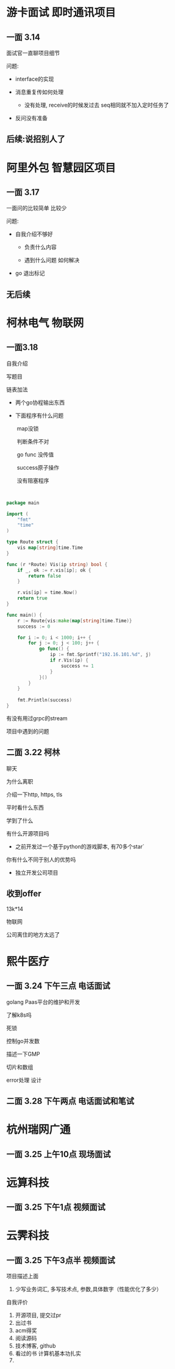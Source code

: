 # 游卡面试 即时通讯项目 

## 一面 3.14

面试官一直聊项目细节

问题:

- interface的实现
- 消息重复传如何处理
  - 没有处理, receive的时候发过去 seq相同就不加入定时任务了

- 反问没有准备



## 后续:说招别人了



# 阿里外包 智慧园区项目

## 一面 3.17 

一面问的比较简单 比较少

问题:

- 自我介绍不够好

  - 负责什么内容

  - 遇到什么问题 如何解决
- go 退出标记



## 无后续



# 柯林电气 物联网

## 一面3.18 

自我介绍

写题目

链表加法

- 两个go协程输出东西

- 下面程序有什么问题

  ​	map没锁

  ​	判断条件不对

  ​	go func 没传值

  ​	success原子操作

  ​	没有阻塞程序

```go


package main

import (
	"fmt"
	"time"
)

type Route struct {
	vis map[string]time.Time
}

func (r *Route) Vis(ip string) bool {
	if _, ok := r.vis[ip]; ok {
		return false
	}

	r.vis[ip] = time.Now()
	return true
}

func main() {
	r := Route{vis:make(map[string]time.Time)}
	success := 0

	for i := 0; i < 1000; i++ {
		for j := 0; j < 100; j++ {
			go func() {
				ip := fmt.Sprintf("192.16.101.%d", j)
				if r.Vis(ip) {
					success += 1
				}
			}()
		}
	}
	
	fmt.Println(success)
}

```



有没有用过grpc的stream

项目中遇到的问题



## 二面 3.22 柯林 

聊天

为什么离职

介绍一下http, https, tls

平时看什么东西

学到了什么

有什么开源项目吗

- 之前开发过一个基于python的游戏脚本, 有70多个star`

你有什么不同于别人的优势吗

- 独立开发公司项目



## 收到offer

13k*14

物联网

公司离住的地方太远了



# 熙牛医疗

## 一面 3.24 下午三点 电话面试

golang Paas平台的维护和开发



了解k8s吗

死锁

控制go并发数

描述一下GMP

切片和数组

error处理 设计





## 二面 3.28 下午两点 电话面试和笔试





# 杭州瑞网广通

## 一面 3.25 上午10点 现场面试



# 远算科技

## 一面 3.25 下午1点 视频面试



# 云霁科技

## 一面 3.25 下午3点半 视频面试



项目描述上面

1. 少写业务词汇, 多写技术点, 参数,具体数字（性能优化了多少）





自我评价

1. 开源项目, 提交过pr
2. 出过书
3. acm得奖
4. 阅读源码
5. 技术博客, github
6. 看过的书 计算机基本功扎实
7. 
